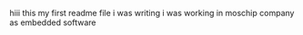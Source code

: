 hiii this my first readme file i was writing 
i was working in moschip company as embedded software 
